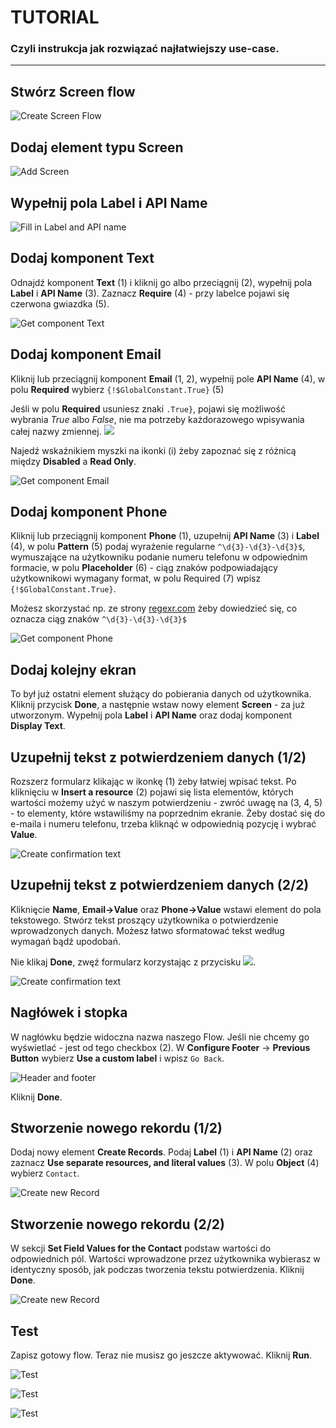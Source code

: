 # TUTORIAL

### Czyli instrukcja jak rozwiązać najłatwiejszy use-case.

---

## Stwórz Screen flow

![Create Screen Flow](./tutorial-images/01.png)

## Dodaj element typu Screen

![Add Screen](./tutorial-images/02.png)

## Wypełnij pola Label i API Name

![Fill in Label and API name](./tutorial-images/03.png)

## Dodaj komponent Text
Odnajdź komponent **Text** (1) i kliknij go albo przeciągnij (2), wypełnij pola **Label** i **API Name** (3). Zaznacz **Require** (4) - przy labelce pojawi się czerwona gwiazdka (5).

![Get component Text](./tutorial-images/04.png)

## Dodaj komponent Email

Kliknij lub przeciągnij komponent **Email** (1, 2), wypełnij pole **API Name** (4), w polu **Required** wybierz `{!$GlobalConstant.True}` (5)

Jeśli w polu **Required** usuniesz znaki `.True}`, pojawi się możliwość wybrania *True* albo *False*, nie ma potrzeby każdorazowego wpisywania całej nazwy zmiennej. 
![](./tutorial-images/05a.png)

Najedź wskaźnikiem myszki na ikonki 󠁩(i) żeby zapoznać się z różnicą między **Disabled** a **Read Only**.

![Get component Email](./tutorial-images/05.png)

## Dodaj komponent Phone

Kliknij lub przeciągnij komponent **Phone** (1), uzupełnij **API Name** (3) i **Label** (4), w polu **Pattern** (5) podaj wyrażenie regularne `^\d{3}-\d{3}-\d{3}$`, wymuszające na użytkowniku podanie numeru telefonu w odpowiednim formacie, w polu **Placeholder** (6) - ciąg znaków podpowiadający użytkownikowi wymagany format, w polu Required (7) wpisz `{!$GlobalConstant.True}`.

Możesz skorzystać np. ze strony [regexr.com](https://regexr.com/7dv62) żeby dowiedzieć się, co oznacza ciąg znaków `^\d{3}-\d{3}-\d{3}$`

![Get component Phone](./tutorial-images/06.png)

## Dodaj kolejny ekran

To był już ostatni element służący do pobierania danych od użytkownika. Kliknij przycisk **Done**, a następnie wstaw nowy element **Screen** - za już utworzonym. Wypełnij pola **Label** i **API Name** oraz dodaj komponent **Display Text**.

## Uzupełnij tekst z potwierdzeniem danych (1/2)

Rozszerz formularz klikając w ikonkę (1) żeby łatwiej wpisać tekst. Po kliknięciu w **Insert a resource** (2) pojawi się lista elementów, których wartości możemy użyć w naszym potwierdzeniu - zwróć uwagę na (3, 4, 5) - to elementy, które wstawiliśmy na poprzednim ekranie. Żeby dostać się do e-maila i numeru telefonu, trzeba kliknąć w odpowiednią pozycję i wybrać **Value**.

![Create confirmation text](./tutorial-images/07.png)

## Uzupełnij tekst z potwierdzeniem danych (2/2)

Kliknięcie **Name**, **Email->Value** oraz **Phone->Value** wstawi element do pola tekstowego. Stwórz tekst proszący użytkownika o potwierdzenie wprowadzonych danych. Możesz łatwo sformatować tekst według wymagań bądź upodobań.

Nie klikaj **Done**, zwęź formularz korzystając z przycisku ![](./tutorial-images/08a.png).

![Create confirmation text](./tutorial-images/08.png)

## Nagłówek i stopka

W nagłówku będzie widoczna nazwa naszego Flow. Jeśli nie chcemy go wyświetlać - jest od tego checkbox (2). W **Configure Footer** -> **Previous Button** wybierz **Use a custom label** i wpisz `Go Back`.

![Header and footer](./tutorial-images/09.png)

Kliknij **Done**.

## Stworzenie nowego rekordu (1/2)

Dodaj nowy element **Create Records**. Podaj **Label** (1) i **API Name** (2) oraz zaznacz **Use separate resources, and literal values** (3). W polu **Object** (4) wybierz `Contact`.

![Create new Record](./tutorial-images/10.png)

## Stworzenie nowego rekordu (2/2)

W sekcji **Set Field Values for the Contact** podstaw wartości do odpowiednich pól. Wartości wprowadzone przez użytkownika wybierasz w identyczny sposób, jak podczas tworzenia tekstu potwierdzenia. Kliknij **Done**.

![Create new Record](./tutorial-images/11.png)

## Test 

Zapisz gotowy flow. Teraz nie musisz go jeszcze aktywować. Kliknij **Run**.

![Test](./tutorial-images/12.png)

![Test](./tutorial-images/13.png)

![Test](./tutorial-images/14.png)